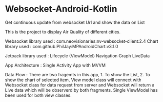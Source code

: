 # Websocket-Android-Kotlin
Get continuous update from websocket Url and show the data on List

This is the project to display Air Quality of different cities.

Websocket library used : com.neovisionaries:nv-websocket-client:2.4
Chart library used : com.github.PhilJay:MPAndroidChart:v3.1.0

Jetpack library used : Lifecycle (ViewModel)
                       Navigation Graph
                       LiveData
                       
App Architecture : Single Activity App with MVVM 

Data Flow : There are two fragemts in this app, 1. To show the List, 2. To show the chart of selected item, View model class will connect with Websocket class for data request from server and Websocket will return a Live data which will be observerd by both fragments. Single ViewModel has been used for both view classes. 
